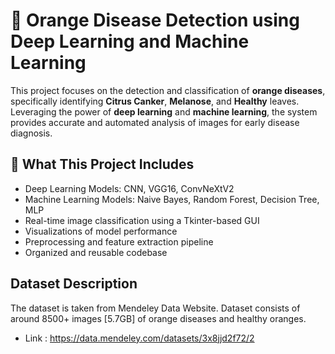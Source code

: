 # 🍊 Orange Disease Detection using Deep Learning and Machine Learning

This project focuses on the detection and classification of **orange diseases**, specifically identifying **Citrus Canker**, **Melanose**, and **Healthy** leaves. Leveraging the power of **deep learning** and **machine learning**, the system provides accurate and automated analysis of images for early disease diagnosis.

## 🧠 What This Project Includes

- Deep Learning Models: CNN, VGG16, ConvNeXtV2
- Machine Learning Models: Naive Bayes, Random Forest, Decision Tree, MLP
- Real-time image classification using a Tkinter-based GUI
- Visualizations of model performance
- Preprocessing and feature extraction pipeline
- Organized and reusable codebase

## Dataset Description

The dataset is taken from Mendeley Data Website.
Dataset consists of around 8500+ images [5.7GB] of orange diseases and healthy oranges. 

- Link : https://data.mendeley.com/datasets/3x8jjd2f72/2
